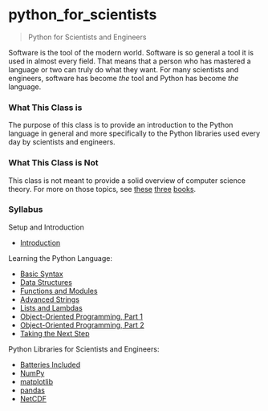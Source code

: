 python_for_scientists
=====================

> Python for Scientists and Engineers

Software is the tool of the modern world. Software is so general a tool it is used in almost every field. That means that a person who has mastered a language or two can truly do what they want. For many scientists and engineers, software has become *the* tool and Python has become *the* language.

### What This Class is

The purpose of this class is to provide an introduction to the Python language in general and more specifically to the Python libraries used every day by scientists and engineers.

### What This Class is Not

This class is not meant to provide a solid overview of computer science theory. For more on those topics, see [these](http://amzn.com/0262510871) [three](http://amzn.com/0262033844) [books](http://amzn.com/0735619670 ).

### Syllabus

Setup and Introduction

 * [Introduction](classes/00_setup_and_intro/lecture_00.md)

Learning the Python Language:

 * [Basic Syntax](classes/01_basic_syntax/lecture_01.md)
 * [Data Structures](classes/02_data_structures/lecture_02.md)
 * [Functions and Modules](classes/03_functions_and_modules/lecture_03.md)
 * [Advanced Strings](classes/04_advanced_strings/lecture_04.md)
 * [Lists and Lambdas](classes/05_lists_and_lambdas/lecture_05.md)
 * [Object-Oriented Programming, Part 1](classes/06_object_oriented_programming_1/lecture_06.md)
 * [Object-Oriented Programming, Part 2](classes/07_object_oriented_programming_2/lecture_07.md)
 * [Taking the Next Step](classes/08_taking_the_next_step/lecture_08.md)

Python Libraries for Scientists and Engineers:

 * [Batteries Included](classes/09_std_libs/lecture_09.md)
 * [NumPy](classes/10_numpy/lecture_10.md)
 * [matplotlib](classes/11_matplotlib/lecture_11.md)
 * [pandas](classes/12_pandas/lecture_12.md)
 * [NetCDF](classes/13_netcdf/lecture_13.md)
